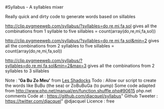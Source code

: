 #Syllabus - A syllables mixer

Really quick and dirty code to generate words based on sillables

http://clip.pygmeeweb.com/syllabus/?syllables=do,re,mi,fa,sol
gives all the combinations from 1 syllable to five sillables = count(array(do,re,mi,fa,sol))

http://clip.pygmeeweb.com/syllabus/?syllables=do,re,mi,fa,sol&min=2
gives all the combinations from 2 syllables to five sillables = count(array(do,re,mi,fa,sol))

http://clip.pygmeeweb.com/syllabus/?syllables=do,re,mi,fa,sol&min=2&max=3
gives all the combinations from 2 syllables to 3 sillables

Note : **'Ga Bu Zo Meu'** from [Les Shadocks](http://fr.wikipedia.org/wiki/Les_Shadoks)
Todo : Allow our script to create the words like BuBu (the sea) or ZoBuBuGa (to pump)
Some code adapted from http://www.php.net/manual/en/function.shuffle.php#90615 php.net comments
Code at : https://github.com/djacquel/syllabus" Github
Tweeter : https://twitter.com/djacquel" @djacquel
Licence : free